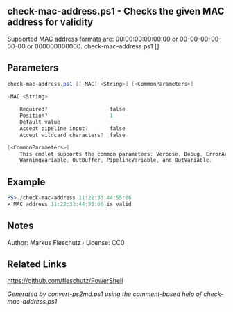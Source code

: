 ## check-mac-address.ps1 - Checks the given MAC address for validity

Supported MAC address formats are: 00:00:00:00:00:00 or 00-00-00-00-00-00 or 000000000000.
check-mac-address.ps1 [<MAC>]

## Parameters
```powershell
check-mac-address.ps1 [[-MAC] <String>] [<CommonParameters>]

-MAC <String>
    
    Required?                    false
    Position?                    1
    Default value                
    Accept pipeline input?       false
    Accept wildcard characters?  false

[<CommonParameters>]
    This cmdlet supports the common parameters: Verbose, Debug, ErrorAction, ErrorVariable, WarningAction, 
    WarningVariable, OutBuffer, PipelineVariable, and OutVariable.
```

## Example
```powershell
PS>./check-mac-address 11:22:33:44:55:66
✔️ MAC address 11:22:33:44:55:66 is valid
```


## Notes
Author: Markus Fleschutz · License: CC0

## Related Links
https://github.com/fleschutz/PowerShell

*Generated by convert-ps2md.ps1 using the comment-based help of check-mac-address.ps1*
